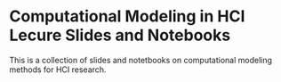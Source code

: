 # Computational Modeling in HCI Lecure Slides and Notebooks
This is a collection of slides and notetbooks on computational modeling methods for HCI research.
